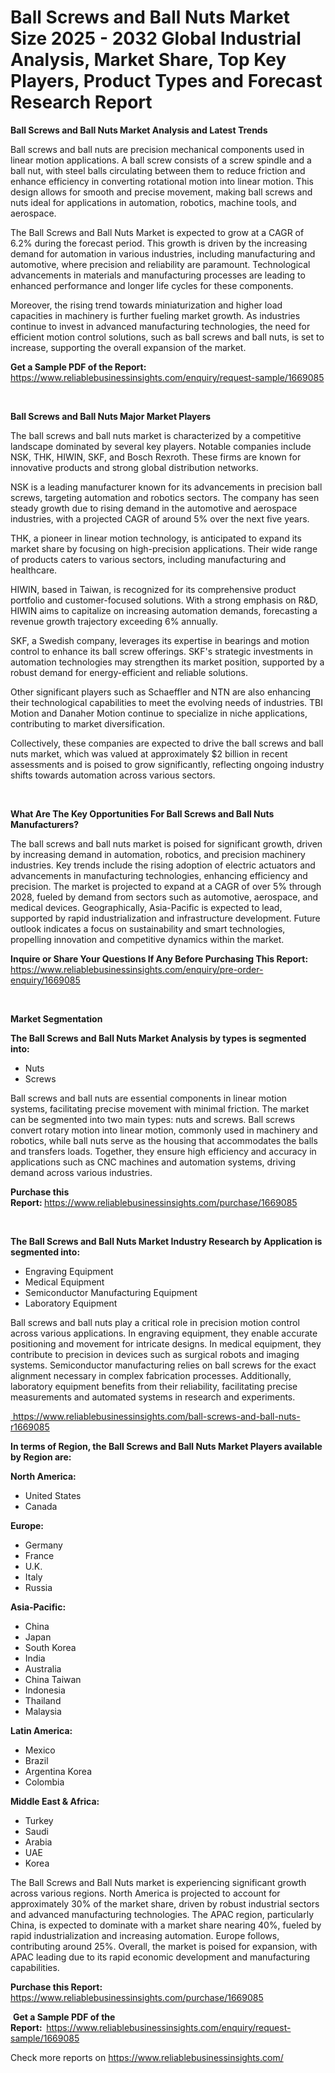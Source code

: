 <p><h1>Ball Screws and Ball Nuts Market Size 2025 - 2032 Global Industrial Analysis, Market Share, Top Key Players, Product Types and Forecast Research Report</h1></p><p><strong>Ball Screws and Ball Nuts Market Analysis and Latest Trends</strong></p>
<p><p>Ball screws and ball nuts are precision mechanical components used in linear motion applications. A ball screw consists of a screw spindle and a ball nut, with steel balls circulating between them to reduce friction and enhance efficiency in converting rotational motion into linear motion. This design allows for smooth and precise movement, making ball screws and nuts ideal for applications in automation, robotics, machine tools, and aerospace.</p><p>The Ball Screws and Ball Nuts Market is expected to grow at a CAGR of 6.2% during the forecast period. This growth is driven by the increasing demand for automation in various industries, including manufacturing and automotive, where precision and reliability are paramount. Technological advancements in materials and manufacturing processes are leading to enhanced performance and longer life cycles for these components.</p><p>Moreover, the rising trend towards miniaturization and higher load capacities in machinery is further fueling market growth. As industries continue to invest in advanced manufacturing technologies, the need for efficient motion control solutions, such as ball screws and ball nuts, is set to increase, supporting the overall expansion of the market.</p></p>
<p><strong>Get a Sample PDF of the Report:&nbsp;</strong> <a href="https://www.reliablebusinessinsights.com/enquiry/request-sample/1669085?utm_campaign=3057&utm_medium=2&utm_source=Github&utm_content=ia&utm_term=08042025&utm_id=ball-screws-and-ball-nuts">https://www.reliablebusinessinsights.com/enquiry/request-sample/1669085</a></p>
<p>&nbsp;</p>
<p><strong>Ball Screws and Ball Nuts Major Market Players</strong></p>
<p><p>The ball screws and ball nuts market is characterized by a competitive landscape dominated by several key players. Notable companies include NSK, THK, HIWIN, SKF, and Bosch Rexroth. These firms are known for innovative products and strong global distribution networks.</p><p>NSK is a leading manufacturer known for its advancements in precision ball screws, targeting automation and robotics sectors. The company has seen steady growth due to rising demand in the automotive and aerospace industries, with a projected CAGR of around 5% over the next five years.</p><p>THK, a pioneer in linear motion technology, is anticipated to expand its market share by focusing on high-precision applications. Their wide range of products caters to various sectors, including manufacturing and healthcare.</p><p>HIWIN, based in Taiwan, is recognized for its comprehensive product portfolio and customer-focused solutions. With a strong emphasis on R&D, HIWIN aims to capitalize on increasing automation demands, forecasting a revenue growth trajectory exceeding 6% annually.</p><p>SKF, a Swedish company, leverages its expertise in bearings and motion control to enhance its ball screw offerings. SKF's strategic investments in automation technologies may strengthen its market position, supported by a robust demand for energy-efficient and reliable solutions.</p><p>Other significant players such as Schaeffler and NTN are also enhancing their technological capabilities to meet the evolving needs of industries. TBI Motion and Danaher Motion continue to specialize in niche applications, contributing to market diversification.</p><p>Collectively, these companies are expected to drive the ball screws and ball nuts market, which was valued at approximately $2 billion in recent assessments and is poised to grow significantly, reflecting ongoing industry shifts towards automation across various sectors.</p></p>
<p>&nbsp;</p>
<p><strong>What Are The Key Opportunities For Ball Screws and Ball Nuts Manufacturers?</strong></p>
<p><p>The ball screws and ball nuts market is poised for significant growth, driven by increasing demand in automation, robotics, and precision machinery industries. Key trends include the rising adoption of electric actuators and advancements in manufacturing technologies, enhancing efficiency and precision. The market is projected to expand at a CAGR of over 5% through 2028, fueled by demand from sectors such as automotive, aerospace, and medical devices. Geographically, Asia-Pacific is expected to lead, supported by rapid industrialization and infrastructure development. Future outlook indicates a focus on sustainability and smart technologies, propelling innovation and competitive dynamics within the market.</p></p>
<p><strong>Inquire or Share Your Questions If Any Before Purchasing This Report:</strong> <a href="https://www.reliablebusinessinsights.com/enquiry/pre-order-enquiry/1669085?utm_campaign=3057&utm_medium=2&utm_source=Github&utm_content=ia&utm_term=08042025&utm_id=ball-screws-and-ball-nuts">https://www.reliablebusinessinsights.com/enquiry/pre-order-enquiry/1669085</a></p>
<p>&nbsp;</p>
<p><strong>Market Segmentation</strong></p>
<p><strong>The Ball Screws and Ball Nuts Market Analysis by types is segmented into:</strong></p>
<p><ul><li>Nuts</li><li>Screws</li></ul></p>
<p><p>Ball screws and ball nuts are essential components in linear motion systems, facilitating precise movement with minimal friction. The market can be segmented into two main types: nuts and screws. Ball screws convert rotary motion into linear motion, commonly used in machinery and robotics, while ball nuts serve as the housing that accommodates the balls and transfers loads. Together, they ensure high efficiency and accuracy in applications such as CNC machines and automation systems, driving demand across various industries.</p></p>
<p><strong>Purchase this Report:&nbsp;</strong><a href="https://www.reliablebusinessinsights.com/purchase/1669085?utm_campaign=3057&utm_medium=2&utm_source=Github&utm_content=ia&utm_term=08042025&utm_id=ball-screws-and-ball-nuts">https://www.reliablebusinessinsights.com/purchase/1669085</a></p>
<p>&nbsp;</p>
<p><strong>The Ball Screws and Ball Nuts Market Industry Research by Application is segmented into:</strong></p>
<p><ul><li>Engraving Equipment</li><li>Medical Equipment</li><li>Semiconductor Manufacturing Equipment</li><li>Laboratory Equipment</li></ul></p>
<p><p>Ball screws and ball nuts play a critical role in precision motion control across various applications. In engraving equipment, they enable accurate positioning and movement for intricate designs. In medical equipment, they contribute to precision in devices such as surgical robots and imaging systems. Semiconductor manufacturing relies on ball screws for the exact alignment necessary in complex fabrication processes. Additionally, laboratory equipment benefits from their reliability, facilitating precise measurements and automated systems in research and experiments.</p></p>
<p><a href="https://www.reliablebusinessinsights.com/ball-screws-and-ball-nuts-r1669085?utm_campaign=3057&utm_medium=2&utm_source=Github&utm_content=ia&utm_term=08042025&utm_id=ball-screws-and-ball-nuts">&nbsp;https://www.reliablebusinessinsights.com/ball-screws-and-ball-nuts-r1669085</a></p>
<p><strong>In terms of Region, the Ball Screws and Ball Nuts Market Players available by Region are:</strong></p>
<p>
    <p> <strong> North America: </strong>
        <ul>
            <li>United States</li>
            <li>Canada</li>
        </ul>
        </p> 
    <p> <strong> Europe: </strong>
        <ul>
            <li>Germany</li>
            <li>France</li>
            <li>U.K.</li>
            <li>Italy</li>
            <li>Russia</li>
        </ul>
        </p> 
    <p> <strong> Asia-Pacific: </strong>
        <ul>
            <li>China</li>
            <li>Japan</li>
            <li>South Korea</li>
            <li>India</li>
            <li>Australia</li>
            <li>China Taiwan</li>
            <li>Indonesia</li>
            <li>Thailand</li>
            <li>Malaysia</li>
        </ul>
        </p> 
    <p> <strong> Latin America: </strong>
        <ul>
            <li>Mexico</li>
            <li>Brazil</li>
            <li>Argentina Korea</li>
            <li>Colombia</li>
        </ul>
        </p> 
    <p> <strong> Middle East & Africa: </strong>
        <ul>
            <li>Turkey</li>
            <li>Saudi</li>
            <li>Arabia</li>
            <li>UAE</li>
            <li>Korea</li>
        </ul>
    </p>
    </p>
<p><p>The Ball Screws and Ball Nuts market is experiencing significant growth across various regions. North America is projected to account for approximately 30% of the market share, driven by robust industrial sectors and advanced manufacturing technologies. The APAC region, particularly China, is expected to dominate with a market share nearing 40%, fueled by rapid industrialization and increasing automation. Europe follows, contributing around 25%. Overall, the market is poised for expansion, with APAC leading due to its rapid economic development and manufacturing capabilities.</p></p>
<p><strong>Purchase this Report: </strong><a href="https://www.reliablebusinessinsights.com/purchase/1669085?utm_campaign=3057&utm_medium=2&utm_source=Github&utm_content=ia&utm_term=08042025&utm_id=ball-screws-and-ball-nuts">https://www.reliablebusinessinsights.com/purchase/1669085</a></p>
<p>&nbsp;<strong>Get a Sample PDF of the Report:&nbsp;&nbsp;</strong><a href="https://www.reliablebusinessinsights.com/enquiry/request-sample/1669085?utm_campaign=3057&utm_medium=2&utm_source=Github&utm_content=ia&utm_term=08042025&utm_id=ball-screws-and-ball-nuts">https://www.reliablebusinessinsights.com/enquiry/request-sample/1669085</a></p>
<p><strong></strong></p>
<p>Check more reports on <a href="https://www.reliablebusinessinsights.com/?utm_campaign=3057&utm_medium=2&utm_source=Github&utm_content=ia&utm_term=08042025&utm_id=ball-screws-and-ball-nuts">https://www.reliablebusinessinsights.com/</a></p>